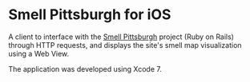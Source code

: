 ﻿Smell Pittsburgh for iOS
========================

A client to interface with the [Smell Pittsburgh](https://github.com/CMU-CREATE-Lab/smell-pittsburgh-rails) project (Ruby on Rails) through HTTP requests, and displays the site's smell map visualization using a Web View.

The application was developed using Xcode 7.